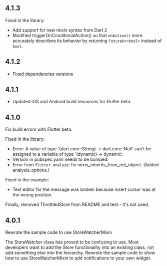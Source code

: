 ## 4.1.3

Fixed in the library:
* Add support for new mixin syntax from Dart 2
* Modified triggerOnConditionalAction() so that `onAction()` more accurately
  describes its behavior by returning `FutureOr<bool>` instead of `bool`.

## 4.1.2

* Fixed dependencies versions

## 4.1.1

* Updated iOS and Android build resources for Flutter beta.

## 4.1.0

Fix build errors with Flutter beta.

Fixed in the library:
* Error: A value of type '(dart.core::String) → dart.core::Null'
  can't be assigned to a variable of type '(dynamic) → dynamic'.
* Version in pubspec.yaml needs to be bumped.
* Error from `flutter analyze`: fix mixin_inherits_from_not_object.
  (Added analysis_options.)

Fixed in the example:
* Text editor for the message was broken because insert cursor was at
  the wrong position.

Finally, removed ThrottledStore from README and test - it's not used.

## 4.0.1

Rewrote the sample code to use StoreWatcherMixin

The StoreWatcher class has proved to be confusing to use. Most developers want
to add the Store functionality into an existing class, not add something else
into the hierarchy. Rewrote the sample code to show how to use StoreWatcherMixin
to add notifications to your own widget.
